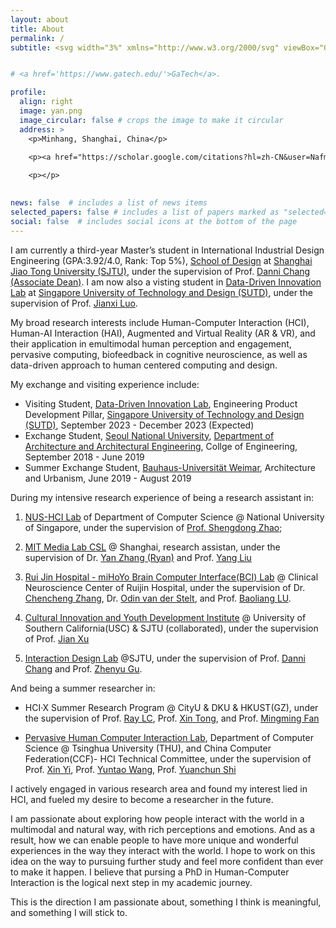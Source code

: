 ```yaml
---
layout: about
title: About
permalink: /
subtitle: <svg width="3%" xmlns="http://www.w3.org/2000/svg" viewBox="0 0 512 512"><!--! Font Awesome Pro 6.2.0 by @fontawesome - https://fontawesome.com License - https://fontawesome.com/license (Commercial License) Copyright 2022 Fonticons, Inc. --><path d="M0 128C0 92.65 28.65 64 64 64H448C483.3 64 512 92.65 512 128V384C512 419.3 483.3 448 448 448H64C28.65 448 0 419.3 0 384V128zM48 128V150.1L220.5 291.7C241.1 308.7 270.9 308.7 291.5 291.7L464 150.1V127.1C464 119.2 456.8 111.1 448 111.1H64C55.16 111.1 48 119.2 48 127.1L48 128zM48 212.2V384C48 392.8 55.16 400 64 400H448C456.8 400 464 392.8 464 384V212.2L322 328.8C283.6 360.3 228.4 360.3 189.1 328.8L48 212.2z"/></svg> yanxiang <svg width="2%" xmlns="http://www.w3.org/2000/svg" viewBox="0 0 512 512"><!--! Font Awesome Pro 6.2.0 by @fontawesome - https://fontawesome.com License - https://fontawesome.com/license (Commercial License) Copyright 2022 Fonticons, Inc. --><path d="M256 64C150 64 64 150 64 256s86 192 192 192c17.7 0 32 14.3 32 32s-14.3 32-32 32C114.6 512 0 397.4 0 256S114.6 0 256 0S512 114.6 512 256v32c0 53-43 96-96 96c-29.3 0-55.6-13.2-73.2-33.9C320 371.1 289.5 384 256 384c-70.7 0-128-57.3-128-128s57.3-128 128-128c27.9 0 53.7 8.9 74.7 24.1c5.7-5 13.1-8.1 21.3-8.1c17.7 0 32 14.3 32 32v80 32c0 17.7 14.3 32 32 32s32-14.3 32-32V256c0-106-86-192-192-192zm64 192c0-35.3-28.7-64-64-64s-64 28.7-64 64s28.7 64 64 64s64-28.7 64-64z"/></svg> sjtu.edu.cn


# <a href='https://www.gatech.edu/'>GaTech</a>.

profile:
  align: right
  image: yan.png
  image_circular: false # crops the image to make it circular
  address: >
    <p>Minhang, Shanghai, China</p>
    
    <p><a href="https://scholar.google.com/citations?hl=zh-CN&user=NafmySAAAAAJ"><svg width="10%" xmlns="http://www.w3.org/2000/svg" aria-label="Google Scholar" role="img" viewBox="0 0 512 512"><rect width="512" height="512" rx="15%" fill="#4285f4"/><path fill="#fff" d="M213 111l-107 94h69c5 45 41 64 78 67-7 18-4 27 7 39-43 1-103 26-103 67 4 45 63 54 92 54 38 1 81-19 90-54 4-35-10-54-31-71-23-18-28-28-21-40 15-17 35-27 39-51 2-17-2-28-6-43l45-38-1 16c-3 2-5 6-5 9v103c2 13 22 11 23 0V160c0-3-2-7-5-8v-25l16-16zm58 141c-61 10-87-87-38-99 56-11 83 86 38 99zm-5 73c60 13 61 63 10 78-44 9-82-4-81-30 0-25 35-48 71-48z"/></vg></a>  <a href="https://www.linkedin.com/in/yue-yang-6a1493185/"><?xml version="1.0" encoding="iso-8859-1"?> <!-- Generator: Adobe Illustrator 19.0.0, SVG Export Plug-In . SVG Version: 6.00 Build 0)  --> <svg width="10%" version="1.1" id="Layer_1" xmlns="http://www.w3.org/2000/svg" xmlns:xlink="http://www.w3.org/1999/xlink" x="0px" y="0px" viewBox="0 0 382 382" style="enable-background:new 0 0 382 382;" xml:space="preserve"> <path style="fill:#0077B7;" d="M347.445,0H34.555C15.471,0,0,15.471,0,34.555v312.889C0,366.529,15.471,382,34.555,382h312.889 C366.529,382,382,366.529,382,347.444V34.555C382,15.471,366.529,0,347.445,0z M118.207,329.844c0,5.554-4.502,10.056-10.056,10.056 H65.345c-5.554,0-10.056-4.502-10.056-10.056V150.403c0-5.554,4.502-10.056,10.056-10.056h42.806 c5.554,0,10.056,4.502,10.056,10.056V329.844z M86.748,123.432c-22.459,0-40.666-18.207-40.666-40.666S64.289,42.1,86.748,42.1 s40.666,18.207,40.666,40.666S109.208,123.432,86.748,123.432z M341.91,330.654c0,5.106-4.14,9.246-9.246,9.246H286.73 c-5.106,0-9.246-4.14-9.246-9.246v-84.168c0-12.556,3.683-55.021-32.813-55.021c-28.309,0-34.051,29.066-35.204,42.11v97.079 c0,5.106-4.139,9.246-9.246,9.246h-44.426c-5.106,0-9.246-4.14-9.246-9.246V149.593c0-5.106,4.14-9.246,9.246-9.246h44.426 c5.106,0,9.246,4.14,9.246,9.246v15.655c10.497-15.753,26.097-27.912,59.312-27.912c73.552,0,73.131,68.716,73.131,106.472 L341.91,330.654L341.91,330.654z"/> <g> </g> <g> </g> <g> </g> <g> </g> <g> </g> <g> </g> <g> </g> <g> </g> <g> </g> <g> </g> <g> </g> <g> </g> <g> </g> <g> </g> <g> </g> </svg></a>  <a href="https://twitter.com/YYang9923"><svg width="10%" xmlns="http://www.w3.org/2000/svg" aria-label="Twitter" role="img" viewBox="0 0 512 512"><rect width="512" height="512" rx="15%" fill="#1da1f2"/><path fill="#fff" d="M437 152a72 72 0 01-40 12a72 72 0 0032-40a72 72 0 01-45 17a72 72 0 00-122 65a200 200 0 01-145-74a72 72 0 0022 94a72 72 0 01-32-7a72 72 0 0056 69a72 72 0 01-32 1a72 72 0 0067 50a200 200 0 01-105 29a200 200 0 00309-179a200 200 0 0035-37"/></svg></a> </p>

    <p></p>
    

news: false  # includes a list of news items
selected_papers: false # includes a list of papers marked as "selected={true}"
social: false  # includes social icons at the bottom of the page
---
```


[//]: # (I am a first-year PhD student in Computer Science at [The University of North Carolina at Chapel Hill]&#40;https://www.unc.edu/&#41;, )

[//]: # (co-advised by [Prof. Daniel J. Szafir]&#40;https://www.danszafir.com/&#41; and [Gedas Bertasius]&#40;https://www.gedasbertasius.com/&#41;. )

[//]: # (Previously, I studied as a Master student in Computer Science at [Georgia Institute of Technology &#40;GaTech&#41;]&#40;https://www.gatech.edu/&#41;. )

[//]: # (I fortunately worked under the supervision of [Prof. Matthew Gombolay]&#40;https://core-robotics.gatech.edu/people/matthew-gombolay/&#41;. )

[//]: # (I also worked closely with [Prof. Greg Turk]&#40;https://faculty.cc.gatech.edu/~turk/&#41;. It is my pleasure to work with them.)


[//]: # (I am currently a first-year Computer Science PhD student at [The University of North Carolina at Chapel Hill &#40;UNC-CH&#41;]&#40;https://www.unc.edu/&#41;)

[//]: # (, under the co-supervision of [Prof. Daniel J. Szafir]&#40;https://www.danszafir.com/&#41; and [Prof. Gedas Bertasius]&#40;https://www.gedasbertasius.com/&#41;. )

[//]: # (Prior to embarking on this academic journey, I pursued my Master's degree in Computer Science at the [Georgia Institute of Technology &#40;GaTech&#41;]&#40;https://www.gatech.edu/&#41;. )

[//]: # (During my time at GaTech, I worked closely with [Prof. Matthew Gombolay]&#40;https://core-robotics.gatech.edu/people/matthew-gombolay/&#41;. )

[//]: # (I was fortunate to collaborate with [Prof. Greg Turk]&#40;https://faculty.cc.gatech.edu/~turk/&#41; as well. It's a true privilege to have worked with these outstanding academics.)

[//]: # ()
[//]: # (My research interests lie in **Robotics**, **Machine Learning &#40;ML&#41;**, and their application in **Human-Robot Interaction &#40;HRI&#41;**. My desired research directions include but not limited to:)

[//]: # (- **Human-multi-robot interaction**. Exploring human-multi-robot interaction frameworks that can promote human working eﬀiciency.)

[//]: # (- **Human-involved data enhancement**. 1&#41;. Leveraging multi-modalities &#40;e.g., video contents, wearable sensors, natural language, etc.&#41; to enable the robot to learn a human cognitive model from several sources instead of only observation-action tuples. 2&#41;. Further developing a learning framework that enables the robot to perform a task optimally given cross-domain demonstrations &#40;i.e., demonstrations generated by an expert agent with different morphology or embodiment&#41;.)

[//]: # (- **Safe robot learning and deployment**. 1&#41;. Investigating methods for learning human’s cognitive model of safety or risk via active inquiries so that human users can define these concepts on their own. 2&#41;. Examining the use of pre-learned generative models for human motion prediction.)

[//]: # (- **Learning from demonstrations**. Investigating any design and implementation of novel LfD algorithms.)

[//]: # (- **Generative model applications**. Utilizing generative models &#40;e.g., VAE, GANs, Diffusion models, etc.&#41; in a variety of interesting scenarios, such as image generation, video generation, motion prediction, etc.)

[//]: # ()
[//]: # (I believe in [Slow Science]&#40;http://slow-science.org/&#41;.)

[//]: # ()
[//]: # (<!-- )

[//]: # (Write your biography here. Tell the world about yourself. Link to your favorite [subreddit]&#40;http://reddit.com&#41;. You can put a picture in, too. The code is already in, just name your picture `prof_pic.jpg` and put it in the `img/` folder.)

[//]: # ()
[//]: # (Put your address / P.O. box / other info right below your picture. You can also disable any these elements by editing `profile` property of the YAML header of your `_pages/about.md`. Edit `_bibliography/papers.bib` and Jekyll will render your [publications page]&#40;/al-folio/publications/&#41; automatically.)

[//]: # ()
[//]: # (Link to your social media connections, too. This theme is set up to use [Font Awesome icons]&#40;http://fortawesome.github.io/Font-Awesome/&#41; and [Academicons]&#40;https://jpswalsh.github.io/academicons/&#41;, like the ones below. Add your Facebook, Twitter, LinkedIn, Google Scholar, or just disable all of them. -->)


I am currently a third-year Master’s student in International Industrial Design Engineering (GPA:3.92/4.0, Rank: Top 5%), 
[School of Design](https://designschool.sjtu.edu.cn/en-us) at [Shanghai Jiao Tong University (SJTU)](https://en.sjtu.edu.cn/), 
under the supervision of Prof. [Danni Chang (Associate Dean)](https://designschool.sjtu.edu.cn/teacher/31104c124abec4f853ad19c8530ab586/viceprofessor/detail/5ec4e69c77d93a7fe5885e88). 
I am now also a visting student in [Data-Driven Innovation Lab](https://ddi.sutd.edu.sg/) at [Singapore University of Technology and Design (SUTD)](https://www.sutd.edu.sg/), 
under the supervision of Prof. [Jianxi Luo](https://epd.sutd.edu.sg/people/faculty/luo/).

My broad research interests include Human-Computer Interaction (HCI), Human-AI Interaction (HAI), 
Augmented and Virtual Reality (AR & VR), and their application in emultimodal human perception and engagement, 
pervasive computing, biofeedback in cognitive neuroscience, as well as data-driven approach to human centered computing and design.

My exchange and visiting experience include:

- Visiting Student, [Data-Driven Innovation Lab](https://ddi.sutd.edu.sg/), Engineering Product Development Pillar, [Singapore University of Technology and Design (SUTD)](https://www.sutd.edu.sg/), September 2023 - December 2023 (Expected)   
- Exchange Student, [Seoul National University](https://en.snu.ac.kr/), [Department of Architecture and Architectural Engineering](https://architecture.snu.ac.kr/), Collge of Engineering, September 2018 - June 2019
- Summer Exchange Student, [Bauhaus-Universität Weimar](https://www.uni-weimar.de/de/universitaet/start/), Architecture and Urbanism, June 2019 - August 2019

During my intensive research experience of being a research assistant in:

1. [NUS-HCI Lab](https://www.nus-hci.org/) of Department of Computer Science @ National University of Singapore, under the supervision of [Prof. Shengdong Zhao](https://www.shengdongzhao.com/);

2. [MIT Media Lab CSL](https://www.csl-sh.org/) @ Shanghai, research assistan, under the supervision of Dr. [Yan Zhang (Ryan)](https://www.media.mit.edu/people/ryanz/overview/) and Prof. [Yang Liu](https://tjdi.tongji.edu.cn/TeacherDetail.do?id=1146&lang=_en)

3. [Rui Jin Hospital - miHoYo Brain Computer Interface(BCI) Lab](https://rmlab.cn/) @ Clinical Neuroscience Center of Ruijin Hospital, under the supervision of Dr. [Chencheng Zhang](https://scholar.google.com/citations?user=SAxKuRsAAAAJ&hl=zh-CN), 
Dr. [Odin van der Stelt](https://scholar.google.com/citations?user=Ugw6B7EAAAAJ&hl=en), and Prof. [Baoliang LU](https://bcmi.sjtu.edu.cn/home/blu/).  

4. [Cultural Innovation and Youth Development Institute](https://icci.sjtu.edu.cn/) @ University of Southern California(USC) & SJTU (collaborated), under the supervision of Prof. [Jian Xu](https://smc.sjtu.edu.cn/english.php/teacher/detail/id/168) 

5. [Interaction Design Lab](https://ixd-sjtu.github.io/IxD-web/about.html) @SJTU, under the supervision of Prof. [Danni Chang](https://designschool.sjtu.edu.cn/teacher/31104c124abec4f853ad19c8530ab586/viceprofessor/detail/5ec4e69c77d93a7fe5885e88) 
and Prof. [Zhenyu Gu](https://designschool.sjtu.edu.cn/teacher/31104c124abec4f853ad19c8530ab586/professor/detail/5ec6b6d1c4b4b304afeb5737).

And being a summer researcher in:
- HCI·X Summer Research Program @ CityU & DKU & HKUST(GZ), under the supervision of Prof. [Ray LC](https://www.scm.cityu.edu.hk/people/ray-lc), Prof. [Xin Tong](https://xintong.ca/), and Prof. [Mingming Fan](https://www.mingmingfan.com/)

- [Pervasive Human Computer Interaction Lab](https://pi.cs.tsinghua.edu.cn/), Department of Computer Science @ Tsinghua University (THU), and China Computer Federation(CCF)- HCI Technical Committee, under the supervision of 
Prof. [Xin Yi](https://www.insc.tsinghua.edu.cn/info/1157/2453.htm), Prof. [Yuntao Wang](https://pi.cs.tsinghua.edu.cn/lab/people/YuntaoWang/), Prof. [Yuanchun Shi](https://pi.cs.tsinghua.edu.cn/people/#faculty)


I actively engaged in various research area and found my interest lied in HCI, and fueled my desire to become a researcher in the future. 

I am passionate about exploring how people interact with the world in a multimodal and natural way, with rich perceptions and emotions. 
And as a result, how we can enable people to have more unique and wonderful experiences in the way they interact with the world. 
I hope to work on this idea on the way to pursuing further study and feel more confident than ever to make it happen. 
I believe that pursing a PhD in Human-Computer Interaction is the logical next step in my academic journey.

This is the direction I am passionate about, something I think is meaningful, and something I will stick to. 


